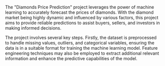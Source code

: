 The "Diamonds Price Prediction" project leverages the power of machine learning to accurately forecast the prices of diamonds. With the diamond market being highly dynamic and influenced by various factors, this project aims to provide reliable predictions to assist buyers, sellers, and investors in making informed decisions.

The project involves several key steps. Firstly, the dataset is preprocessed to handle missing values, outliers, and categorical variables, ensuring the data is in a suitable format for training the machine learning model. Feature engineering techniques may also be employed to extract additional relevant information and enhance the predictive capabilities of the model.
